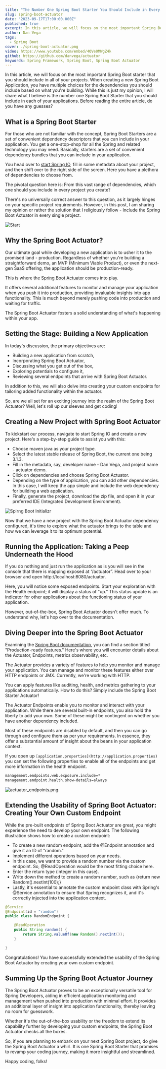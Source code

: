 ```yaml
---
title: "The Number One Spring Boot Starter You Should Include in Every Project"
slug: spring-boot-actuator
date: "2023-09-17T17:00:00.000Z"
published: true
excerpt: In this article, we will focus on the most important Spring Boot starter that you should include in all of your projects.
author: Dan Vega
tags:
  - Spring Boot
cover: ./spring-boot-actuator.png
video: https://www.youtube.com/embed/4OVe0MWgZ4k
github: https://github.com/danvega/actuator
keywords: Spring Framework, Spring Boot, Spring Boot Actuator
---
```


In this article, we will focus on the most important Spring Boot starter that you should include in all of your projects. When creating a new Spring Boot Application, you have multiple choices for the dependencies you should include based on what you're building. While this is just my opinion, I will share what I believe is the number one Spring Boot Starter that you should include in each of your applications. Before reading the entire article, do you have any guesses?

## What is a Spring Boot Starter

For those who are not familiar with the concept, Spring Boot Starters are a set of convenient dependency descriptors that you can include in your application. You get a one-stop-shop for all the Spring and related technology you may need. Basically, starters are a set of convenient dependency bundles that you can include in your application.

You head over to [start Spring IO](https://start.spring.io/), fill in some metadata about your project, and then shift over to the right side of the screen. Here you have a plethora of dependencies to choose from.

The pivotal question here is: From this vast range of dependencies, which one should you include in every project you create?

There's no universally correct answer to this question, as it largely hinges on your specific project requirements. However, in this post, I am sharing my opinion or rather the solution that I religiously follow - Include the Spring Boot Actuator in every single project.

![Start](/images/blog/2023/9/17/photo-1608496601160-f86d19a44f9f.jpeg)

## Why the Spring Boot Actuator?

Our ultimate goal while developing a new application is to usher it to the promised land - production. Regardless of whether you're building a straightforward demo, an MVP (Minimum Viable Product), or even the next-gen SaaS offering, the application should be production-ready.

This is where the [Spring Boot Actuator](https://docs.spring.io/spring-boot/docs/current/reference/html/actuator.html) comes into play.

It offers several additional features to monitor and manage your application when you push it into production, providing invaluable insights into app functionality. This is much beyond merely pushing code into production and waiting for traffic.

The Spring Boot Actuator fosters a solid understanding of what's happening within your app.

## Setting the Stage: Building a New Application

In today's discussion, the primary objectives are:

- Building a new application from scratch,
- Incorporating Spring Boot Actuator,
- Discussing what you get out of the box,
- Exploring potentials to configure it,
- Reviewing several endpoints that arrive with Spring Boot Actuator.

In addition to this, we will also delve into creating your custom endpoints for tailoring added functionality within the actuator.

So, are we all set for an exciting journey into the realm of the Spring Boot Actuator? Well, let's roll up our sleeves and get coding!

## Creating a New Project with Spring Boot Actuator

To kickstart our process, navigate to start Spring IO and create a new project. Here's a step-by-step guide to assist you with this:

- Choose maven java as your project type.
- Select the latest stable release of Spring Boot, the current one being 3.1.3.
- Fill in the metadata, say, developer name - Dan Vega, and project name - actuator demo.
- Click on dependencies and choose Spring Boot Actuator.
- Depending on the type of application, you can add other dependencies. In this case, I will keep the app simple and include the web dependency for building a web application.
- Finally, generate the project, download the zip file, and open it in your preferred IDE (Integrated Development Environment).

![Spirng Boot Initializr](/images/blog/2023/9/17/spring-init.png)

Now that we have a new project with the Spring Boot Actuator dependency configured, it's time to explore what the actuator brings to the table and how we can leverage it to its optimum potential.

## Running the Application: Taking a Peep Underneath the Hood

If you do nothing and just run the application as is you will see in the console that there is mapping exposed at “/actuator”. Head over to your browser and open http://localhost:8080/actuator.

Here, you will notice some exposed endpoints. Start your exploration with the Health endpoint; it will display a status of "up." This status update is an indicator for other applications about the functioning status of your application.

However, out-of-the-box, Spring Boot Actuator doesn't offer much. To understand why, let's hop over to the documentation.

## Diving Deeper into the Spring Boot Actuator

Examining the [Spring Boot documentation](https://docs.spring.io/spring-boot/docs/current/reference/htmlsingle/#production-ready), you can find a section titled "Production-ready features." Here's where you will encounter details about the Actuator, Endpoints, metrics observability, etc.

The Actuator provides a variety of features to help you monitor and manage your application. You can manage and monitor these features either over HTTP endpoints or JMX. Currently, we're working with HTTP.

You can apply features like auditing, health, and metrics gathering to your applications automatically. How to do this? Simply include the Spring Boot Starter Actuator!

The Actuator Endpoints enable you to monitor and interact with your application. While there are several built-in endpoints, you also hold the liberty to add your own. Some of these might be contingent on whether you have another dependency included.

Most of these endpoints are disabled by default, and then you can go through and configure them as per your requirements. In essence, they offer a substantial amount of insight about the beans in your application context.

If you open up `[application.properties](http://application.properties)` you can set the following properties to enable all of the endpoints and get more information in the health endpoint.

```bash
management.endpoints.web.exposure.include=*
management.endpoint.health.show-details=always
```

![actuator_endpoints.png](/images/blog/2023/9/17/actuator_endpoints.png)

## Extending the Usability of Spring Boot Actuator: Creating Your Own Custom Endpoint

While the pre-built endpoints of Spring Boot Actuator are great, you might experience the need to develop your own endpoint. The following illustration shows how to create a custom endpoint:

- To create a new random endpoint, add the @Endpoint annotation and give it an ID of "random."
- Implement different operations based on your needs.
- In this case, we want to provide a random number via the custom endpoint. So, @ReadOperation would be the most fitting choice here.
- Enter the return type (integer in this case).
- Write down the method to create a random number, such as {return new Random().nextInt(100);}
- Lastly, it's essential to annotate the custom endpoint class with Spring's @Service annotation to ensure that Spring recognizes it, and it's correctly injected into the application context.

```java
@Service
@Endpoint(id = "random")
public class RandomEndpoint {

    @ReadOperation
    public String random() {
        return String.valueOf(new Random().nextInt());
    }

}
```

Congratulations! You have successfully extended the usability of the Spring Boot Actuator by creating your own custom endpoint.

## Summing Up the Spring Boot Actuator Journey

The Spring Boot Actuator proves to be an exceptionally versatile tool for Spring Developers, aiding in efficient application monitoring and management when pushed into production with minimal effort. It provides an additional layer of insight into application functionality, thereby leaving no room for guesswork.

Whether it's the out-of-the-box usability or the freedom to extend its capability further by developing your custom endpoints, the Spring Boot Actuator checks all the boxes.

So, if you are planning to embark on your next Spring Boot project, do give the Spring Boot Actuator a whirl. It is one Spring Boot Starter that promises to revamp your coding journey, making it more insightful and streamlined.

Happy coding, folks!
